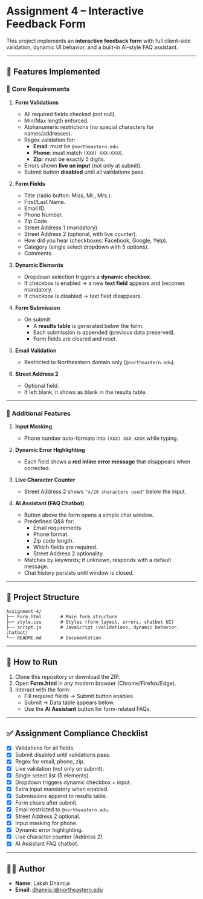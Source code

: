 # Assignment 4 – Interactive Feedback Form

This project implements an **interactive feedback form** with full client-side validation, dynamic UI behavior, and a built-in AI-style FAQ assistant.

---

## 📌 Features Implemented

### 🔹 Core Requirements
1. **Form Validations**
   - All required fields checked (not null).
   - Min/Max length enforced.
   - Alphanumeric restrictions (no special characters for names/addresses).
   - Regex validation for:
     - **Email**: must be `@northeastern.edu`.
     - **Phone**: must match `(XXX) XXX-XXXX`.
     - **Zip**: must be exactly 5 digits.
   - Errors shown **live on input** (not only at submit).
   - Submit button **disabled** until all validations pass.

2. **Form Fields**
   - Title (radio button: Miss, Mr., Mrs.).
   - First/Last Name.
   - Email ID.
   - Phone Number.
   - Zip Code.
   - Street Address 1 (mandatory).
   - Street Address 2 (optional, with live counter).
   - How did you hear (checkboxes: Facebook, Google, Yelp).
   - Category (single select dropdown with 5 options).
   - Comments.

3. **Dynamic Elements**
   - Dropdown selection triggers a **dynamic checkbox**.
   - If checkbox is enabled → a new **text field** appears and becomes mandatory.
   - If checkbox is disabled → text field disappears.

4. **Form Submission**
   - On submit:
     - A **results table** is generated below the form.
     - Each submission is appended (previous data preserved).
     - Form fields are cleared and reset.

5. **Email Validation**
   - Restricted to Northeastern domain only (`@northeastern.edu`).

6. **Street Address 2**
   - Optional field.
   - If left blank, it shows as blank in the results table.

---

### 🔹 Additional Features
1. **Input Masking**  
   - Phone number auto-formats into `(XXX) XXX-XXXX` while typing.

2. **Dynamic Error Highlighting**  
   - Each field shows a **red inline error message** that disappears when corrected.

3. **Live Character Counter**  
   - Street Address 2 shows `"x/20 characters used"` below the input.

4. **AI Assistant (FAQ Chatbot)**
   - Button above the form opens a simple chat window.
   - Predefined Q&A for:
     - Email requirements.
     - Phone format.
     - Zip code length.
     - Which fields are required.
     - Street Address 2 optionality.
   - Matches by keywords; if unknown, responds with a default message.
   - Chat history persists until window is closed.

---

## 📂 Project Structure
```text
Assignment-4/
├── Form.html       # Main form structure
├── style.css       # Styles (form layout, errors, chatbot UI)
├── script.js       # JavaScript (validations, dynamic behavior, chatbot)
└── README.md       # Documentation
```

---

## 🚀 How to Run
1. Clone this repository or download the ZIP.
2. Open **Form.html** in any modern browser (Chrome/Firefox/Edge).
3. Interact with the form:
   - Fill required fields → Submit button enables.
   - Submit → Data table appears below.
   - Use the **AI Assistant** button for form-related FAQs.

---

## ✅ Assignment Compliance Checklist
- [x] Validations for all fields.  
- [x] Submit disabled until validations pass.  
- [x] Regex for email, phone, zip.  
- [x] Live validation (not only on submit).  
- [x] Single select list (5 elements).  
- [x] Dropdown triggers dynamic checkbox + input.  
- [x] Extra input mandatory when enabled.  
- [x] Submissions append to results table.  
- [x] Form clears after submit.  
- [x] Email restricted to `@northeastern.edu`.  
- [x] Street Address 2 optional.  
- [x] Input masking for phone.  
- [x] Dynamic error highlighting.  
- [x] Live character counter (Address 2).  
- [x] AI Assistant FAQ chatbot.  

---

## 👨‍💻 Author
- **Name**: Laksh Dhamija  
- **Email**: dhamija.l@northeastern.edu

